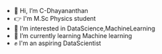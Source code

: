 - 👋 Hi, I’m C-Dhayananthan
- :point_right: I'm M.Sc Physics student
- 👀 I’m interested in DataScience,MachineLearning
- 🌱 I’m currently learning Machine learning
- :fist: I'm an aspiring DataScientist 

<!---
C-Dhayananthan/C-Dhayananthan is a ✨ special ✨ repository because its `README.md` (this file) appears on your GitHub profile.
You can click the Preview link to take a look at your changes.
--->

